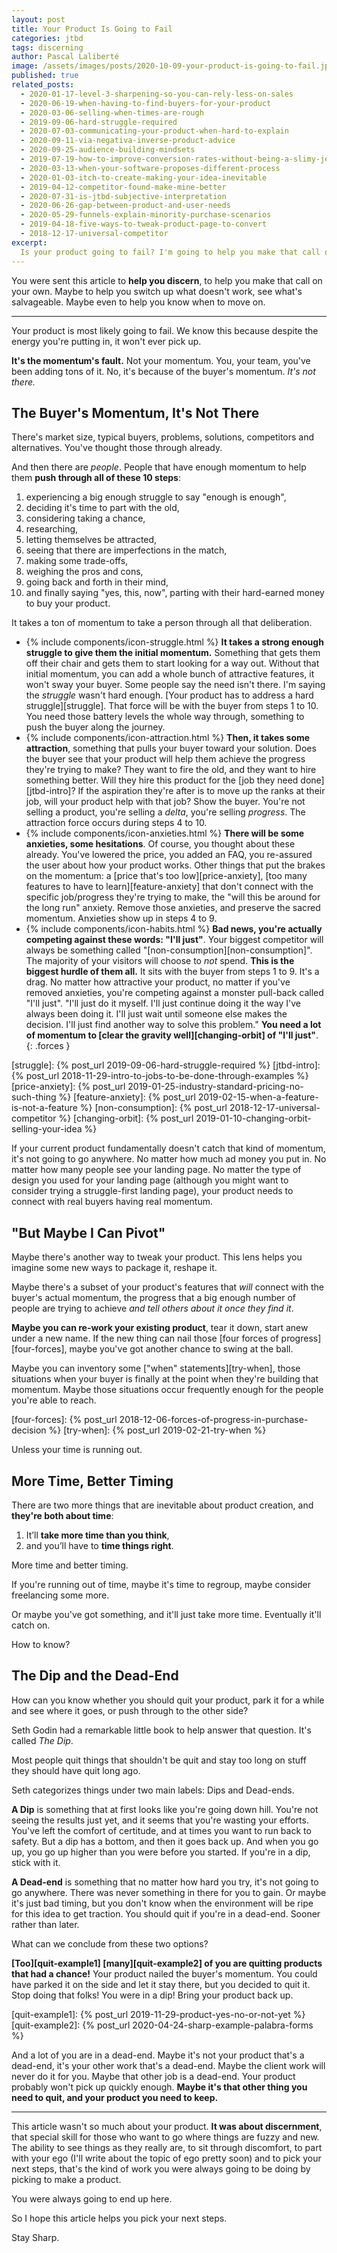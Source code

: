 ```yaml
---
layout: post
title: Your Product Is Going to Fail
categories: jtbd
tags: discerning
author: Pascal Laliberté
image: /assets/images/posts/2020-10-09-your-product-is-going-to-fail.jpg
published: true
related_posts:
  - 2020-01-17-level-3-sharpening-so-you-can-rely-less-on-sales
  - 2020-06-19-when-having-to-find-buyers-for-your-product
  - 2020-03-06-selling-when-times-are-rough
  - 2019-09-06-hard-struggle-required
  - 2020-07-03-communicating-your-product-when-hard-to-explain
  - 2020-09-11-via-negativa-inverse-product-advice
  - 2020-09-25-audience-building-mindsets
  - 2019-07-19-how-to-improve-conversion-rates-without-being-a-slimy-jerk
  - 2020-03-13-when-your-software-proposes-different-process
  - 2020-01-03-itch-to-create-making-your-idea-inevitable
  - 2019-04-12-competitor-found-make-mine-better
  - 2020-07-31-is-jtbd-subjective-interpretation
  - 2020-06-26-gap-between-product-and-user-needs
  - 2020-05-29-funnels-explain-minority-purchase-scenarios
  - 2019-04-18-five-ways-to-tweak-product-page-to-convert
  - 2018-12-17-universal-competitor
excerpt:
  Is your product going to fail? I'm going to help you make that call on your own, maybe help you save what's salvageable, and help you determine whether to quit or to stick with it.
---
```


You were sent this article to **help you discern**, to help you make that call on your own. Maybe to help you switch up what doesn't work, see what's salvageable. Maybe even to help you know when to move on.

---

Your product is most likely going to fail. We know this because despite the energy you're putting in, it won't ever pick up.

**It's the momentum's fault.** Not your momentum. You, your team, you've been adding tons of it. No, it's because of the buyer's momentum. _It's not there._

## The Buyer's Momentum, It's Not There

There's market size, typical buyers, problems, solutions, competitors and alternatives. You've thought those through already.

And then there are _people_. People that have enough momentum to help them **push through all of these 10 steps**:

1. experiencing a big enough struggle to say "enough is enough", 
2. deciding it's time to part with the old,
3. considering taking a chance,
4. researching,
5. letting themselves be attracted,
6. seeing that there are imperfections in the match,
7. making some trade-offs,
8. weighing the pros and cons,
9. going back and forth in their mind,
10. and finally saying "yes, this, now", parting with their hard-earned money to buy your product.

It takes a ton of momentum to take a person through all that deliberation.

* {% include components/icon-struggle.html %} **It takes a strong enough struggle to give them the initial momentum.** Something that gets them off their chair and gets them to start looking for a way out. Without that initial momentum, you can add a whole bunch of attractive features, it won't sway your buyer. Some people say the need isn't there. I'm saying the _struggle_ wasn't hard enough. [Your product has to address a hard struggle][struggle]. That force will be with the buyer from steps 1 to 10. You need those battery levels the whole way through, something to push the buyer along the journey.
* {% include components/icon-attraction.html %} **Then, it takes some attraction**, something that pulls your buyer toward your solution. Does the buyer see that your product will help them achieve the progress they're trying to make? They want to fire the old, and they want to hire something better. Will they hire this product for the [job they need done][jtbd-intro]? If the aspiration they're after is to move up the ranks at their job, will your product help with that job? Show the buyer. You're not selling a product, you're selling a _delta_, you're selling _progress_. The attraction force occurs during steps 4 to 10.
* {% include components/icon-anxieties.html %} **There will be some anxieties, some hesitations**. Of course, you thought about these already. You've lowered the price, you added an FAQ, you re-assured the user about how your product works. Other things that put the brakes on the momentum: a [price that's too low][price-anxiety], [too many features to have to learn][feature-anxiety] that don't connect with the specific job/progress they're trying to make, the "will this be around for the long run" anxiety. Remove those anxieties, and preserve the sacred momentum. Anxieties show up in steps 4 to 9.
* {% include components/icon-habits.html %} **Bad news, you're actually competing against these words: "I'll just"**. Your biggest competitor will always be something called "[non-consumption][non-consumption]". The majority of your visitors will choose to _not_ spend. **This is the biggest hurdle of them all.** It sits with the buyer from steps 1 to 9. It's a drag. No matter how attractive your product, no matter if you've removed anxieties, you're competing against a monster pull-back called "I'll just". "I'll just do it myself. I'll just continue doing it the way I've always been doing it. I'll just wait until someone else makes the decision. I'll just find another way to solve this problem." **You need a lot of momentum to [clear the gravity well][changing-orbit] of "I'll just"**.
{: .forces }

[struggle]: {% post_url 2019-09-06-hard-struggle-required %}
[jtbd-intro]: {% post_url 2018-11-29-intro-to-jobs-to-be-done-through-examples %}
[price-anxiety]: {% post_url 2019-01-25-industry-standard-pricing-no-such-thing %}
[feature-anxiety]: {% post_url 2019-02-15-when-a-feature-is-not-a-feature %}
[non-consumption]: {% post_url 2018-12-17-universal-competitor %}
[changing-orbit]: {% post_url 2019-01-10-changing-orbit-selling-your-idea %}

If your current product fundamentally doesn't catch that kind of momentum, it's not going to go anywhere. No matter how much ad money you put in. No matter how many people see your landing page. No matter the type of design you used for your landing page (although you might want to consider trying a struggle-first landing page), your product needs to connect with real buyers having real momentum.

## "But Maybe I Can Pivot"

Maybe there's another way to tweak your product. This lens helps you imagine some new ways to package it, reshape it.

Maybe there's a subset of your product's features that _will_ connect with the buyer's actual momentum, the progress that a big enough number of people are trying to achieve _and tell others about it once they find it_.

**Maybe you can re-work your existing product**, tear it down, start anew under a new name. If the new thing can nail those [four forces of progress][four-forces], maybe you've got another chance to swing at the ball.

Maybe you can inventory some ["when" statements][try-when], those situations when your buyer is finally at the point when they're building that momentum. Maybe those situations occur frequently enough for the people you're able to reach.

[four-forces]: {% post_url 2018-12-06-forces-of-progress-in-purchase-decision %}
[try-when]: {% post_url 2019-02-21-try-when %}

Unless your time is running out.

## More Time, Better Timing

There are two more things that are inevitable about product creation, and **they're both about time**:

1. It’ll **take more time than you think**,
2. and you’ll have to **time things right**.

More time and better timing.

If you're running out of time, maybe it's time to regroup, maybe consider freelancing some more.

Or maybe you've got something, and it'll just take more time. Eventually it'll catch on.

How to know?

## The Dip and the Dead-End

How can you know whether you should quit your product, park it for a while and see where it goes, or push through to the other side?

Seth Godin had a remarkable little book to help answer that question. It's called _The Dip_.

Most people quit things that shouldn't be quit and stay too long on stuff they should have quit long ago.

Seth categorizes things under two main labels: Dips and Dead-ends.

**A Dip** is something that at first looks like you're going down hill. You're not seeing the results just yet, and it seems that you're wasting your efforts. You've left the comfort of certitude, and at times you want to run back to safety. But a dip has a bottom, and then it goes back up. And when you go up, you go up higher than you were before you started. If you're in a dip, stick with it.

**A Dead-end** is something that no matter how hard you try, it's not going to go anywhere. There was never something in there for you to gain. Or maybe it's just bad timing, but you don't know when the environment will be ripe for this idea to get traction. You should quit if you're in a dead-end. Sooner rather than later.

What can we conclude from these two options?

**[Too][quit-example1] [many][quit-example2] of you are quitting products that had a chance!** Your product nailed the buyer's momentum. You could have parked it on the side and let it stay there, but you decided to quit it. Stop doing that folks! You were in a dip! Bring your product back up.

[quit-example1]: {% post_url 2019-11-29-product-yes-no-or-not-yet %}
[quit-example2]: {% post_url 2020-04-24-sharp-example-palabra-forms %}

And a lot of you are in a dead-end. Maybe it's not your product that's a dead-end, it's your other work that's a dead-end. Maybe the client work will never do it for you. Maybe that other job is a dead-end. Your product probably won't pick up quickly enough. **Maybe it's that other thing you need to quit, and your product you need to keep.**

---

This article wasn't so much about your product. **It was about discernment**, that special skill for those who want to go where things are fuzzy and new. The ability to see things as they really are, to sit through discomfort, to part with your ego (I'll write about the topic of ego pretty soon) and to pick your next steps, that's the kind of work you were always going to be doing by picking to make a product.

You were always going to end up here.

So I hope this article helps you pick your next steps.

Stay Sharp.
